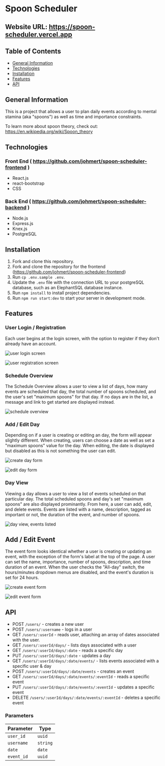 # Spoon Scheduler

## Website URL: https://spoon-scheduler.vercel.app

## Table of Contents

* [General Information](#general-information)
* [Technologies](#technologies)
* [Installation](#installation)
* [Features](#features)
* [API](#api)

## General Information

This is a project that allows a user to plan daily events according to mental stamina (aka "spoons") as well as time and importance constraints.

To learn more about spoon theory, check out: https://en.wikipedia.org/wiki/Spoon_theory

## Technologies

### Front End ( https://github.com/johmert/spoon-scheduler-frontend )

* React.js
* react-bootstrap
* CSS

### Back End ( https://github.com/johmert/spoon-scheduler-backend )

* Node.js
* Express.js
* Knex.js
* PostgreSQL

## Installation

1. Fork and clone this repository.
2. Fork and clone the repository for the frontend (https://github.com/johmert/spoon-scheduler-frontend)
3. Run `cp .env.sample .env`.
4. Update the `.env` file with the connection URL to your postgreSQL database, such as an ElephantSQL database instance.
5. Run `npm install` to install project dependencies.
6. Run `npm run start:dev` to start your server in development mode.

## Features

### User Login / Registration

Each user begins at the login screen, with the option to register if they don't already have an account.

![user login screen](https://i.imgur.com/GRRjgOC.jpg)

![user registration screen](https://i.imgur.com/ZYJKSuA.jpg)

### Schedule Overview

The Schedule Overview allows a user to view a list of days, how many events are scheduled that day, the total number of spoons scheduled, and the user's set "maximum spoons" for that day. If no days are in the list, a message and link to get started are displayed instead.

![schedule overview](https://i.imgur.com/sr6MtJ3.jpg)

### Add / Edit Day

Depending on if a user is creating or editing an day, the form will appear slightly different. When creating, users can choose a date as well as set a "maximum spoons" value for the day. When editing, the date is displayed but disabled as this is not something the user can edit.

![create day form](https://i.imgur.com/3SICmSn.jpg)

![edit day form](https://i.imgur.com/coPeWdd.jpg)


### Day View

Viewing a day allows a user to view a list of events scheduled on that particular day. The total scheduled spoons and day's set "maximum spoons" are also displayed prominantly. From here, a user can add, edit, and delete events. Events are listed with a name, description, tagged as important or not, the duration of the event, and number of spoons.

![day view, events listed](https://i.imgur.com/vHe2X2w.jpg)

## Add / Edit Event

The event form looks identical whether a user is creating or updating an event, with the exception of the form's label at the top of the page. A user can set the name, importance, number of spoons, description, and time duration of an event. When the user checks the "All-day" switch, the hours/minutes dropdown menus are disabled, and the event's duration is set for 24 hours.

![create event form](https://i.imgur.com/XBya1u7.jpg)

![edit event form](https://i.imgur.com/LwVN77N.jpg)

## API

* POST `/users/` - creates a new user
* POST `/users/:username` - logs in a user
* GET `/users/:userId` - reads user, attaching an array of dates associated with the user.
* GET `/users/:userId/days/` - lists days associated with a user
* GET `/users/:userId/days/:date` - reads a specific day
* PUT `/users/:userId/days/:date` - updates a day
* GET `/users/:userId/days/:date/events/` - lists events associated with a specific user & day
* POST `/users/:userId/days/:date/events` - creates an event
* GET `/users/:userId/days/:date/events/:eventId` - reads a specific event
* PUT `/users/:userId/days/:date/events/:eventId` - updates a specific event
* DELETE `/users/:userId/days/:date/events/:eventId` - deletes a specific event

### Parameters

| Parameter | Type |
|-----------|------|
| `user_id` | `uuid` |
| `username` | `string`|
| `date` | `date` |
| `event_id` | `uuid` |
